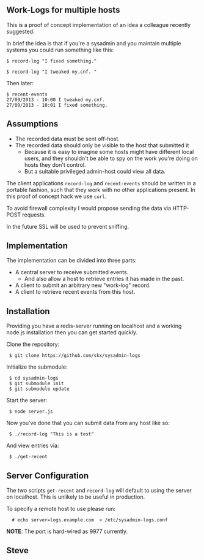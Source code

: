 Work-Logs for multiple hosts
----------------------------

This is a proof of concept implementation of an idea a colleague
recently suggested.

In brief the idea is that if you're a sysadmin and you maintain
multiple systems you could run something like this:

    $ record-log "I fixed something."

    $ record-log "I tweaked my.cnf. "

Then later:

    $ recent-events
    27/09/2013 - 10:00 I tweaked my.cnf.
    27/09/2013 - 10:01 I fixed something.


Assumptions
-----------

* The recorded data must be sent off-host.
* The recorded data should only be visible to the host that submitted it
   * Because it is easy to imagine some hosts might have different local users, and they shouldn't be able to spy on the work you're doing on hosts they don't control.
   * But a suitable privileged admin-host could view all data.

The client applications `record-log` and `recent-events` should be
written in a portable fashion, such that they work with no other
applications present.  In this proof of concept hack we use `curl`.

To avoid firewall complexity I would propose sending the data via
HTTP-POST requests.

In the future SSL will be used to prevent sniffing.


Implementation
--------------

The implementation can be divided into three parts:

* A central server to receive submitted events.
   * And also allow a host to retrieve entries it has made in the past.
* A client to submit an arbitrary new "work-log" record.
* A client to retrieve recent events from this host.


Installation
------------

Providing you have a redis-server running on localhost and a working node.js installation then you can get started quickly.

Clone the repository:

     $ git clone https://github.com/skx/sysadmin-logs

Initialize the submodule:

     $ cd sysadmin-logs
     $ git submodule init
     $ git submodule update

Start the server:

     $ node server.js

Now you've done that you can submit data from any host like so:

     $ ./record-log "This is a test"

And view entries via:

     $ ./get-recent



Server Configuration
--------------------

The two scripts `get-recent` and `record-log` will default to using the server on localhost.  This is unlikely to be useful in production.

To specify a remote host to use please run:

      # echo server=logs.example.com  > /etc/sysadmin-logs.conf


**NOTE**: The port is hard-wired as 9977 currently.


Steve
--
